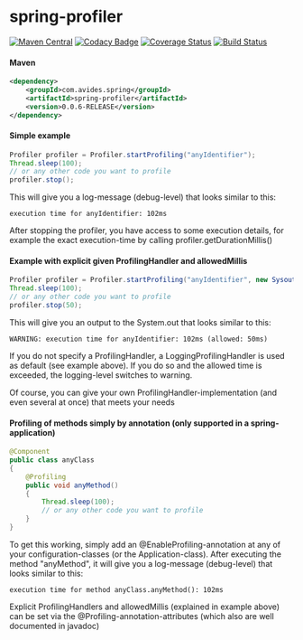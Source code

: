 spring-profiler
============

[![Maven Central](https://maven-badges.herokuapp.com/maven-central/com.avides.spring/spring-profiler/badge.svg)](https://maven-badges.herokuapp.com/maven-central/com.avides.spring/spring-profiler)
[![Codacy Badge](https://api.codacy.com/project/badge/grade/49fe00fd4ec843b6ac21b2d3996f2de9)](https://www.codacy.com/app/developer_6/spring-profiler)
[![Coverage Status](https://coveralls.io/repos/github/avides/spring-profiler/badge.svg?branch=master)](https://coveralls.io/github/avides/spring-profiler?branch=master)
[![Build Status](https://travis-ci.org/avides/spring-profiler.svg?branch=master)](https://travis-ci.org/avides/spring-profiler)

#### Maven
```xml
<dependency>
    <groupId>com.avides.spring</groupId>
    <artifactId>spring-profiler</artifactId>
    <version>0.0.6-RELEASE</version>
</dependency>
```
#### Simple example
```java
Profiler profiler = Profiler.startProfiling("anyIdentifier");
Thread.sleep(100);
// or any other code you want to profile
profiler.stop();
```
This will give you a log-message (debug-level) that looks similar to this:

```text
execution time for anyIdentifier: 102ms
```
After stopping the profiler, you have access to some execution details, for example the exact execution-time by calling profiler.getDurationMillis()
#### Example with explicit given ProfilingHandler and allowedMillis
```java
Profiler profiler = Profiler.startProfiling("anyIdentifier", new SysoutProfilingHandler());
Thread.sleep(100);
// or any other code you want to profile
profiler.stop(50);
```
This will give you an output to the System.out that looks similar to this:

```text
WARNING: execution time for anyIdentifier: 102ms (allowed: 50ms)
```
If you do not specify a ProfilingHandler, a LoggingProfilingHandler is used as default (see example above). If you do so and the allowed time is exceeded, the logging-level switches to warning.

Of course, you can give your own ProfilingHandler-implementation (and even several at once) that meets your needs

#### Profiling of methods simply by annotation (only supported in a spring-application)
```java
@Component
public class anyClass
{
    @Profiling
    public void anyMethod()
    {
        Thread.sleep(100);
        // or any other code you want to profile
    }
}
```
To get this working, simply add an @EnableProfiling-annotation at any of your configuration-classes (or the Application-class). After executing the method "anyMethod", it will give you a log-message (debug-level) that looks similar to this:

```text
execution time for method anyClass.anyMethod(): 102ms
```
Explicit ProfilingHandlers and allowedMillis (explained in example above) can be set via the @Profiling-annotation-attributes (which also are well documented in javadoc)
